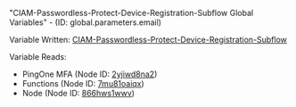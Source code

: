 "CIAM-Passwordless-Protect-Device-Registration-Subflow Global Variables" - (ID: global.parameters.email)

Variable Written:
[CIAM-Passwordless-Protect-Device-Registration-Subflow](../index.md#Variables)

Variable Reads:
* PingOne MFA (Node ID: [2yjiwd8na2](../nodes/2yjiwd8na2.md))
* Functions (Node ID: [7mu81oaiqx](../nodes/7mu81oaiqx.md))
* Node (Node ID: [866hws1wwv](../nodes/866hws1wwv.md))
